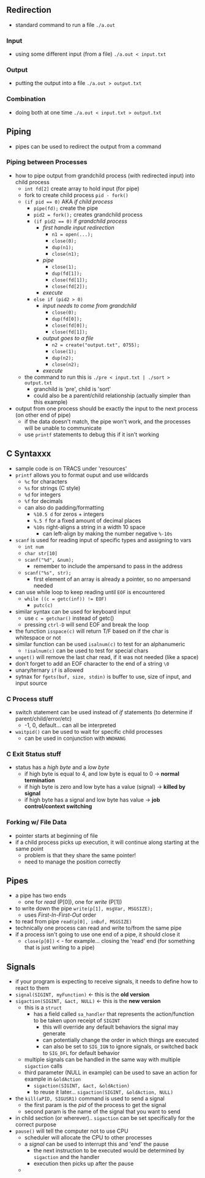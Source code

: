 ## Redirection
* standard command to run a file `./a.out`

### Input
* using some different input (from a file) `./a.out < input.txt`

### Output
* putting the output into a file `./a.out > output.txt`

### Combination
* doing both at one time `./a.out < input.txt > output.txt`

## Piping
* pipes can be used to redirect the output from a command

### Piping between Processes
* how to pipe output from grandchild process (with redirected input) into child process
  * `int fd[2]` create array to hold input (for pipe)
  * fork to create child process `pid - fork()`
  * `(if pid == 0)` AKA _if child process_
    * `pipe(fd);` create the pipe
    * `pid2 = fork();` creates grandchild process
    * `(if pid2 == 0)` if _grandchild process_
      * _first handle input redirection_
        * `n1 = open(...);`
        * `close(0);`
        * `dup(n1);`
        * `close(n1);`
      * _pipe_
        * `close(1);`
        * `dup(fd[1]);`
        * `close(fd[1]);`
        * `close(fd[2]);`
      * _execute_
    * `else if (pid2 > 0)`
      * _input needs to come from grandchild_
        * `close(0);`
        * `dup(fd[0]);`
        * `close(fd[0]);`
        * `close(fd[1]);`
      * _output goes to a file_
        * `n2 = create("output.txt", 0755);`
        * `close(1);`
        * `dup(n2);`
        * `close(n2);`
      * _execute_
  * the command to run this is `./pre < input.txt | ./sort > output.txt`
    * granchild is 'pre', child is 'sort'
    * could also be a parent/child relationship (actually simpler than this example)
* output from one process should be exactly the input to the next process (on other end of pipe)
  * if the data doesn't match, the pipe won't work, and the processes will be unable to communicate
  * use `printf` statements to debug this if it isn't working

## C Syntaxxx
* sample code is on TRACS under 'resources'
* `printf` allows you to format ouput and use wildcards
  * `%c` for characters
  * `%s` for strings (C style)
  * `%d` for integers
  * `%f` for decimals
  * can also do padding/formatting
    * `%10.5 d` for zeros + integers
    * `%.5 f` for a fixed amount of decimal places
    * `%10s` right-aligns a string in a width 10 space
      * can left-align by making the number negative `%-10s`
* `scanf` is used for reading input of specific types and assigning to vars
  * `int num`
  * `char str[10]`
  * `scanf("%d", &num);`
    * remember to include the ampersand to pass in the address
  * `scanf("%s", str);`
    * first element of an array is already a pointer, so no ampersand needed
* can use while loop to keep reading until `EOF` is encountered
  * `while ((c = getc(inf)) != EOF)`
    * `putc(c)`
* similar syntax can be used for keyboard input
  * use `c = getchar()` instead of getc()
  * pressing `ctrl-D` will send EOF and break the loop
* the function `isspace(c)` will return T/F based on if the char is whitespace or not
* similar function can be used `isalnum(c)` to test for an alphanumeric
  * `!isalnum(c)` can be used to test for special chars
* `unget()` will remove the last char read, if it was not needed (like a space)
* don't forget to add an EOF character to the end of a string `\0`
* unary/ternary `if` is allowed
* sytnax for `fgets(buf, size, stdin)` is buffer to use, size of input, and input source

### C Process stuff
* switch statement can be used instead of _if_ statements (to determine if parent/child/error/etc)
  * -1, 0, default... can all be interpreted
* `waitpid()` can be used to wait for specific child processes
  * can be used in conjunction with `WNOHANG`

### C Exit Status stuff
* status has a _high byte_ and a _low byte_
  * if high byte is equal to 4, and low byte is equal to 0 -> **normal termination**
  * if high byte is zero and low byte has a value (signal) -> **killed by signal**
  * if high byte has a signal and low byte has value -> **job control/context switching**

### Forking w/ File Data
* pointer starts at beginning of file
* if a child process picks up execution, it will continue along starting at the same point
  * problem is that they share the same pointer!
  * need to manage the position correctly

## Pipes
* a pipe has two ends
  * one for _read_ (P[0]), one for _write_ (P[1])
* to write down the pipe `write(p[1], msgVar, MSGSIZE);`
  * uses _First-In-First-Out_ order
* to read from pipe `read(p[0], inBuf, MSGSIZE)`
* technically one process can read and write to/from the same pipe
* if a process isn't going to use one end of a pipe, it should close it 
  * `close(p[0])` < - for example... closing the 'read' end (for something that is just writing to a pipe)

## Signals
* if your program is expecting to receive signals, it needs to define how to react to them
* `signal(SIGINT, myFunction)` <- this is the **old version**
* `sigaction(SIGINT, &act, NULL)` <- this is the **new version**
  * this is a `struct`
    * has a field called `sa_handler` that represents the action/function to be taken upon receipt of `SIGINT`
      * this will override any default behaviors the signal may generate
      * can potentially change the order in which things are executed
      * can also be set to `SIG_IGN` to ignore signals, or switched back to `SIG_DFL` for default behavior
  * multiple signals can be handled in the same way with multiple `sigaction` calls
  * third parameter (NULL in example) can be used to save an action for example in `&oldAction`
    * `sigaction(SIGINT, &act, &oldAction)`
    * to reuse it later... `sigaction(SIGINT, &oldAction, NULL)`
* the `kill(aPID, SIGUSR1)` command is used to send a signal
  * the first param is the _pid_ of the process to get the signal
  * second param is the name of the signal that you want to send
* in child section (or wherever).. `sigaction` can be set specifically for the correct purpose
* `pause()` will tell the computer not to use CPU
  * scheduler will allocate the CPU to other processes
  * a _signal_ can be used to interrupt this and 'end' the pause
    * the next instruction to be executed would be determined by `sigaction` and the handler
    * execution then picks up after the pause
  * 